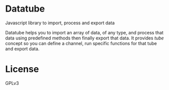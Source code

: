 # Datatube

Javascript library to import, process and export data

Datatube helps you to import an array of data, of any type, and process that data using predefined methods then finally export that data. It provides *tube* concept so you can define a channel, run specific functions for that tube and export data.

# License

GPLv3
